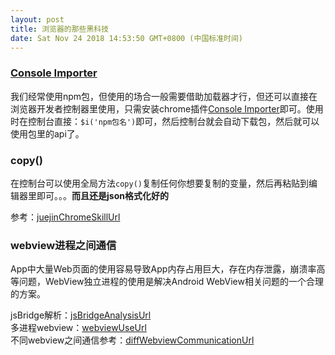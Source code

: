 ```yaml
---
layout: post
title: 浏览器的那些黑科技
date: Sat Nov 24 2018 14:53:50 GMT+0800 (中国标准时间)
---
```



### [Console Importer][consoleImporterUrl]
我们经常使用npm包，但使用的场合一般需要借助加载器才行，但还可以直接在浏览器开发者控制器里使用，只需安装chrome插件[Console Importer][consoleImporterUrl]即可。使用时在控制台直接：`$i('npm包名')`即可，然后控制台就会自动下载包，然后就可以使用包里的api了。


### copy()
在控制台可以使用全局方法`copy()`复制任何你想要复制的变量，然后再粘贴到编辑器里即可。。。**而且还是json格式化好的**

参考：[juejinChromeSkillUrl]

### webview进程之间通信
App中大量Web页面的使用容易导致App内存占用巨大，存在内存泄露，崩溃率高等问题，WebView独立进程的使用是解决Android WebView相关问题的一个合理的方案。

jsBridge解析：[jsBridgeAnalysisUrl]<br/>
多进程webview：[webviewUseUrl]<br/>
不同webview之间通信参考：[diffWebviewCommunicationUrl]<br/>


### 




[consoleImporterUrl]: https://chrome.google.com/webstore/detail/console-importer/hgajpakhafplebkdljleajgbpdmplhie/related
[juejinChromeSkillUrl]: https://juejin.im/post/5c0a0d5ff265da61117a1c75
[webviewUseUrl]: https://juejin.im/entry/5a3513daf265da43305e89bf
[diffWebviewCommunicationUrl]: https://blog.csdn.net/luofen521/article/details/77869834
[jsBridgeAnalysisUrl]: http://zjutkz.net/2016/04/17/%E5%A5%BD%E5%A5%BD%E5%92%8Ch5%E6%B2%9F%E9%80%9A%EF%BC%81%E5%87%A0%E7%A7%8D%E5%B8%B8%E8%A7%81%E7%9A%84hybrid%E9%80%9A%E4%BF%A1%E6%96%B9%E5%BC%8F/

[chromeDevtoolUrl]: https://developers.google.com/web/tools/chrome-devtools/?hl=zh-cn '开发者文档'



